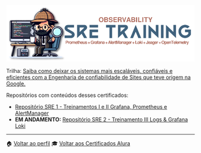<img src="header.png">

Trilha: [Saiba como deixar os sistemas mais escaláveis, confiáveis e eficientes com a Engenharia de confiabilidade de Sites que teve origem na Google.](https://cursos.alura.com.br/formacao-sre)

Repositórios com conteúdos desses certificados:
- [Repositório SRE 1 - Treinamentos I e II Grafana, Prometheus e AlertManager](https://github.com/jtonynet/prometheus-grafana)
- __EM ANDAMENTO:__ [Repositório SRE 2 - Treinamento III Logs & Grafana Loki](https://github.com/jtonynet/observability-logs)

---

:house: [Voltar ao perfil](https://github.com/jtonynet)
🎓 [Voltar aos Certificados Alura](../)
